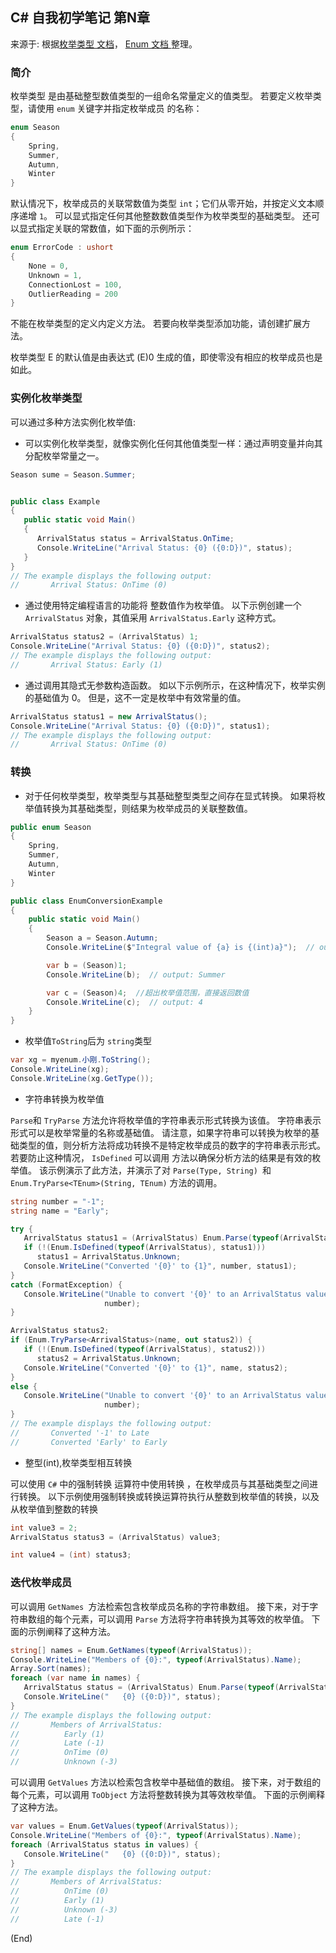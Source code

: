 ## C# 自我初学笔记 第N章  

来源于: 根据[枚举类型 文档]( https://learn.microsoft.com/zh-cn/dotnet/csharp/language-reference/builtin-types/enum )，
[ Enum 文档 ](https://learn.microsoft.com/zh-cn/dotnet/api/system.enum?view=net-6.0)整理。

### 简介

枚举类型 是由基础整型数值类型的一组命名常量定义的值类型。 若要定义枚举类型，请使用 `enum` 关键字并指定枚举成员 的名称：

```c#
enum Season
{
    Spring,
    Summer,
    Autumn,
    Winter
}
```


默认情况下，枚举成员的关联常数值为类型 `int`；它们从零开始，并按定义文本顺序递增 `1`。 
可以显式指定任何其他整数数值类型作为枚举类型的基础类型。 还可以显式指定关联的常数值，如下面的示例所示：

```c#
enum ErrorCode : ushort
{
    None = 0,
    Unknown = 1,
    ConnectionLost = 100,
    OutlierReading = 200
}
```

不能在枚举类型的定义内定义方法。 若要向枚举类型添加功能，请创建扩展方法。

枚举类型 E 的默认值是由表达式 (E)0 生成的值，即使零没有相应的枚举成员也是如此。

### 实例化枚举类型

可以通过多种方法实例化枚举值:

- 可以实例化枚举类型，就像实例化任何其他值类型一样：通过声明变量并向其分配枚举常量之一。 

```c#
Season sume = Season.Summer;


public class Example
{
   public static void Main()
   {
      ArrivalStatus status = ArrivalStatus.OnTime;
      Console.WriteLine("Arrival Status: {0} ({0:D})", status);
   }
}
// The example displays the following output:
//       Arrival Status: OnTime (0)
```

- 通过使用特定编程语言的功能将 整数值作为枚举值。 以下示例创建一个 `ArrivalStatus` 对象，其值采用 `ArrivalStatus.Early` 这种方式。

```c#
ArrivalStatus status2 = (ArrivalStatus) 1;
Console.WriteLine("Arrival Status: {0} ({0:D})", status2);
// The example displays the following output:
//       Arrival Status: Early (1)

```
- 通过调用其隐式无参数构造函数。 如以下示例所示，在这种情况下，枚举实例的基础值为 0。 但是，这不一定是枚举中有效常量的值。

```c#
ArrivalStatus status1 = new ArrivalStatus();
Console.WriteLine("Arrival Status: {0} ({0:D})", status1);
// The example displays the following output:
//       Arrival Status: OnTime (0)
```


### 转换

- 对于任何枚举类型，枚举类型与其基础整型类型之间存在显式转换。 如果将枚举值转换为其基础类型，则结果为枚举成员的关联整数值。

```c#
public enum Season
{
    Spring,
    Summer,
    Autumn,
    Winter
}

public class EnumConversionExample
{
    public static void Main()
    {
        Season a = Season.Autumn;
        Console.WriteLine($"Integral value of {a} is {(int)a}");  // output: Integral value of Autumn is 2

        var b = (Season)1;
        Console.WriteLine(b);  // output: Summer

        var c = (Season)4;  //超出枚举值范围，直接返回数值
        Console.WriteLine(c);  // output: 4
    }
}
```

- 枚举值`ToString`后为 `string`类型

```c#
var xg = myenum.小刚.ToString();  
Console.WriteLine(xg);
Console.WriteLine(xg.GetType());
```

- 字符串转换为枚举值

`Parse`和 `TryParse` 方法允许将枚举值的字符串表示形式转换为该值。 字符串表示形式可以是枚举常量的名称或基础值。 请注意，如果字符串可以转换为枚举的基础类型的值，则分析方法将成功转换不是特定枚举成员的数字的字符串表示形式。 若要防止这种情况， `IsDefined` 可以调用 方法以确保分析方法的结果是有效的枚举值。 该示例演示了此方法，并演示了对 `Parse(Type, String) `和 `Enum.TryParse<TEnum>(String, TEnum)` 方法的调用。


```c#
string number = "-1";
string name = "Early";

try {
   ArrivalStatus status1 = (ArrivalStatus) Enum.Parse(typeof(ArrivalStatus), number);
   if (!(Enum.IsDefined(typeof(ArrivalStatus), status1)))
      status1 = ArrivalStatus.Unknown;
   Console.WriteLine("Converted '{0}' to {1}", number, status1);
}
catch (FormatException) {
   Console.WriteLine("Unable to convert '{0}' to an ArrivalStatus value.",
                     number);
}

ArrivalStatus status2;
if (Enum.TryParse<ArrivalStatus>(name, out status2)) {
   if (!(Enum.IsDefined(typeof(ArrivalStatus), status2)))
      status2 = ArrivalStatus.Unknown;
   Console.WriteLine("Converted '{0}' to {1}", name, status2);
}
else {
   Console.WriteLine("Unable to convert '{0}' to an ArrivalStatus value.",
                     number);
}
// The example displays the following output:
//       Converted '-1' to Late
//       Converted 'Early' to Early
```



- 整型(int),枚举类型相互转换

可以使用 `C#` 中的强制转换 运算符中使用转换 ，在枚举成员与其基础类型之间进行转换。 以下示例使用强制转换或转换运算符执行从整数到枚举值的转换，以及从枚举值到整数的转换

```c#
int value3 = 2;
ArrivalStatus status3 = (ArrivalStatus) value3;

int value4 = (int) status3;
```

### 迭代枚举成员

可以调用 `GetNames `方法检索包含枚举成员名称的字符串数组。 接下来，对于字符串数组的每个元素，可以调用 `Parse` 方法将字符串转换为其等效的枚举值。 下面的示例阐释了这种方法。

```c#
string[] names = Enum.GetNames(typeof(ArrivalStatus));
Console.WriteLine("Members of {0}:", typeof(ArrivalStatus).Name);
Array.Sort(names);
foreach (var name in names) {
   ArrivalStatus status = (ArrivalStatus) Enum.Parse(typeof(ArrivalStatus), name);
   Console.WriteLine("   {0} ({0:D})", status);
}
// The example displays the following output:
//       Members of ArrivalStatus:
//          Early (1)
//          Late (-1)
//          OnTime (0)
//          Unknown (-3)
```


可以调用 `GetValues` 方法以检索包含枚举中基础值的数组。 接下来，对于数组的每个元素，可以调用 `ToObject` 方法将整数转换为其等效枚举值。 下面的示例阐释了这种方法。

```c#
var values = Enum.GetValues(typeof(ArrivalStatus));
Console.WriteLine("Members of {0}:", typeof(ArrivalStatus).Name);
foreach (ArrivalStatus status in values) {
   Console.WriteLine("   {0} ({0:D})", status);
}
// The example displays the following output:
//       Members of ArrivalStatus:
//          OnTime (0)
//          Early (1)
//          Unknown (-3)
//          Late (-1)
```



(End)